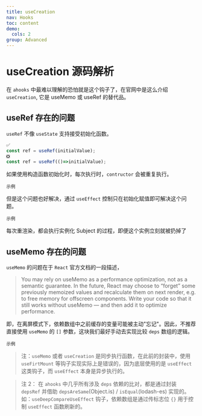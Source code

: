 ```yaml
---
title: useCreation
nav: Hooks
toc: content
demo:
  cols: 2
group: Advanced
---
```


# useCreation 源码解析

在 `ahooks` 中最难以理解的恐怕就是这个钩子了，在官网中是这么介绍 `useCreation`, 它是 useMemo 或 useRef 的替代品。

## useRef 存在的问题

`useRef` 不像 `useState` 支持接受初始化函数。

```ts
✅
const ref = useRef(initialValue);
❎
const ref = useRef(()=>initialValue);
```

如果使用构造函数初始化时，每次执行时，`contructor` 会被重复执行。

<code src="./demo/demo1.tsx" description="打开控制台可发现构造函数被重复执行">示例</code>

但是这个问题也好解决，通过 `useEffect` 控制只在初始化赋值即可解决这个问题。

<code src="./demo/demo2.tsx" >示例</code>

每次重渲染，都会执行实例化 Subject 的过程，即便这个实例立刻就被扔掉了

## useMemo 存在的问题

`useMemo` 的问题在于 `React` 官方文档的一段描述，

> You may rely on useMemo as a performance optimization, not as a semantic guarantee. In the future, React may choose to “forget” some previously memoized values and recalculate them on next render, e.g. to free memory for offscreen components. Write your code so that it still works without useMemo — and then add it to optimize performance.

即，在离屏模式下，依赖数组中之前缓存的变量可能被主动"忘记"。因此，不推荐直接使用 `useMemo` 的 `[]` 参数，这块我们最好手动去实现比较 `deps` 数组的逻辑。

<code src="./demo/demo3.tsx">示例</code>

> 注：`useMemo` 或者 `useCreation` 是同步执行函数，在此前的封装中，使用 `useFirtMount` 等钩子实现实际上是错误的，因为底层使用的是 `useEffect` 这类钩子，而 `useEffect` 本身是异步执行的。

> 注 2： 在 `ahooks` 中几乎所有涉及 `deps` 依赖的比对，都是通过封装 `depsRef` 并借助 `depsAreSame`(Object.is) / `isEqual`(lodash-es) 实现的。如：`useDeepCompareUseEffect` 钩子，依赖数组是通过传标志位 `{}` 用于控制 `useEffect` 函数刷新的。
